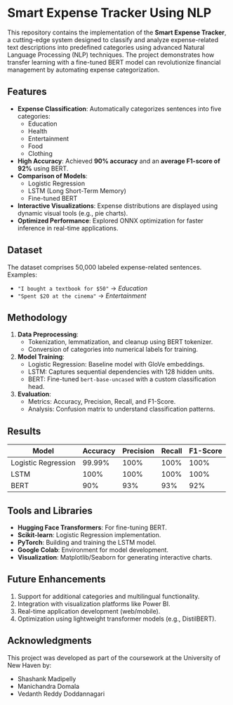# Smart Expense Tracker Using NLP

This repository contains the implementation of the **Smart Expense Tracker**, a cutting-edge system designed to classify and analyze expense-related text descriptions into predefined categories using advanced Natural Language Processing (NLP) techniques. The project demonstrates how transfer learning with a fine-tuned BERT model can revolutionize financial management by automating expense categorization.

## Features
- **Expense Classification**: Automatically categorizes sentences into five categories:
  - Education
  - Health
  - Entertainment
  - Food
  - Clothing
- **High Accuracy**: Achieved **90% accuracy** and an **average F1-score of 92%** using BERT.
- **Comparison of Models**:
  - Logistic Regression
  - LSTM (Long Short-Term Memory)
  - Fine-tuned BERT
- **Interactive Visualizations**: Expense distributions are displayed using dynamic visual tools (e.g., pie charts).
- **Optimized Performance**: Explored ONNX optimization for faster inference in real-time applications.

## Dataset
The dataset comprises 50,000 labeled expense-related sentences. Examples:
- `"I bought a textbook for $50"` → *Education*
- `"Spent $20 at the cinema"` → *Entertainment*

## Methodology
1. **Data Preprocessing**: 
   - Tokenization, lemmatization, and cleanup using BERT tokenizer.
   - Conversion of categories into numerical labels for training.
2. **Model Training**:
   - Logistic Regression: Baseline model with GloVe embeddings.
   - LSTM: Captures sequential dependencies with 128 hidden units.
   - BERT: Fine-tuned `bert-base-uncased` with a custom classification head.
3. **Evaluation**:
   - Metrics: Accuracy, Precision, Recall, and F1-Score.
   - Analysis: Confusion matrix to understand classification patterns.

## Results
| Model                | Accuracy | Precision | Recall | F1-Score |
|----------------------|----------|-----------|--------|----------|
| Logistic Regression  | 99.99%   | 100%      | 100%   | 100%     |
| LSTM                 | 100%     | 100%      | 100%   | 100%     |
| BERT                 | 90%      | 93%       | 93%    | 92%      |

## Tools and Libraries
- **Hugging Face Transformers**: For fine-tuning BERT.
- **Scikit-learn**: Logistic Regression implementation.
- **PyTorch**: Building and training the LSTM model.
- **Google Colab**: Environment for model development.
- **Visualization**: Matplotlib/Seaborn for generating interactive charts.

## Future Enhancements
1. Support for additional categories and multilingual functionality.
2. Integration with visualization platforms like Power BI.
3. Real-time application development (web/mobile).
4. Optimization using lightweight transformer models (e.g., DistilBERT).

## Acknowledgments
This project was developed as part of the coursework at the University of New Haven by:
- Shashank Madipelly
- Manichandra Domala
- Vedanth Reddy Doddannagari

